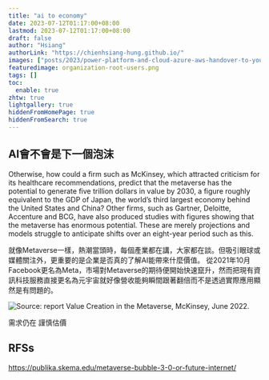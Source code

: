 ```yaml
---
title: "ai to economy"
date: 2023-07-12T01:17:00+08:00
lastmod: 2023-07-12T01:17:00+08:00
draft: false
author: "Hsiang"
authorLink: "https://chienhsiang-hung.github.io/"
images: ["posts/2023/power-platform-and-cloud-azure-aws-handover-to-your-colleagues/organization-root-users.png"]
featuredimage: organization-root-users.png
tags: []
toc:
  enable: true
zhtw: true
lightgallery: true
hiddenFromHomePage: true
hiddenFromSearch: true
---
```

## AI會不會是下一個泡沫
Otherwise, how could a firm such as McKinsey, which attracted criticism for its healthcare recommendations, predict that the metaverse has the potential to generate five trillion dollars in value by 2030, a figure roughly equivalent to the GDP of Japan, the world’s third largest economy behind the United States and China? Other firms, such as Gartner, Deloitte, Accenture and BCG, have also produced studies with figures showing that the metaverse has enormous potential. These are merely projections and models struggle to anticipate shifts over an eight-year period such as this.

就像Metaverse一樣，熱潮當頭時，每個產業都在講，大家都在談。但吸引眼球或媒體關注外，更重要的是企業是否真的了解AI能帶來什麼價值。
從2021年10月Facebook更名為Meta，市場對Metaverse的期待便開始快速竄升，然而把現有資訊科技服務直接更名為元宇宙就好像營收能夠瞬間跟著翻倍而不是透過實際應用顯然是有問題的。

![Source: report Value Creation in the Metaverse, McKinsey, June 2022.](https://publika.skema.edu/wp-content/uploads/2022/10/Couches-metavers.png.webp "Source: report Value Creation in the Metaverse, McKinsey, June 2022.")

需求仍在 謹慎估價

## RFSs
https://publika.skema.edu/metaverse-bubble-3-0-or-future-internet/
